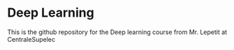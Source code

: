 # Deep Learning

This is the github repository for the Deep learning course from Mr. Lepetit at CentraleSupelec
